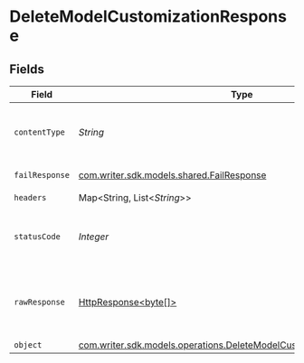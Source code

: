 # DeleteModelCustomizationResponse


## Fields

| Field                                                                                                                                    | Type                                                                                                                                     | Required                                                                                                                                 | Description                                                                                                                              |
| ---------------------------------------------------------------------------------------------------------------------------------------- | ---------------------------------------------------------------------------------------------------------------------------------------- | ---------------------------------------------------------------------------------------------------------------------------------------- | ---------------------------------------------------------------------------------------------------------------------------------------- |
| `contentType`                                                                                                                            | *String*                                                                                                                                 | :heavy_check_mark:                                                                                                                       | HTTP response content type for this operation                                                                                            |
| `failResponse`                                                                                                                           | [com.writer.sdk.models.shared.FailResponse](../../models/shared/FailResponse.md)                                                         | :heavy_minus_sign:                                                                                                                       | Bad Request                                                                                                                              |
| `headers`                                                                                                                                | Map<String, List<*String*>>                                                                                                              | :heavy_check_mark:                                                                                                                       | N/A                                                                                                                                      |
| `statusCode`                                                                                                                             | *Integer*                                                                                                                                | :heavy_check_mark:                                                                                                                       | HTTP response status code for this operation                                                                                             |
| `rawResponse`                                                                                                                            | [HttpResponse<byte[]>](https://docs.oracle.com/en/java/javase/11/docs/api/java.net.http/java/net/http/HttpResponse.html)                 | :heavy_check_mark:                                                                                                                       | Raw HTTP response; suitable for custom response parsing                                                                                  |
| `object`                                                                                                                                 | [com.writer.sdk.models.operations.DeleteModelCustomizationResponseBody](../../models/operations/DeleteModelCustomizationResponseBody.md) | :heavy_minus_sign:                                                                                                                       | N/A                                                                                                                                      |
